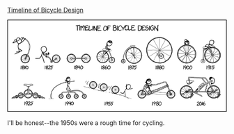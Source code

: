 [Timeline of Bicycle Design](https://xkcd.com/1673)

![Timeline of Bicycle Design](./random_comic.png)

I'll be honest--the 1950s were a rough time for cycling.

